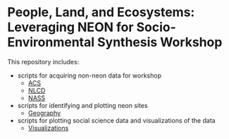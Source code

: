 # People, Land, and Ecosystems: Leveraging NEON for Socio-Environmental Synthesis Workshop

This repository includes:  
* scripts for acquiring non-neon data for workshop  
  - [ACS](https://github.com/kristalj/SESYNC-NEON-DATA/ACS)
  - [NLCD](https://github.com/kristalj/SESYNC-NEON-DATA/NLCD)
  - [NASS](https://github.com/kristalj/SESYNC-NEON-DATA/NASS)
* scripts for identifying and plotting neon sites
  - [Geography](https://github.com/kristalj/SESYNC-NEON-DATA/Geography)
* scripts for plotting social science data and visualizations of the data   
  - [Visualizations](https://github.com/kristalj/SESYNC-NEON-DATA/Visualizations)
